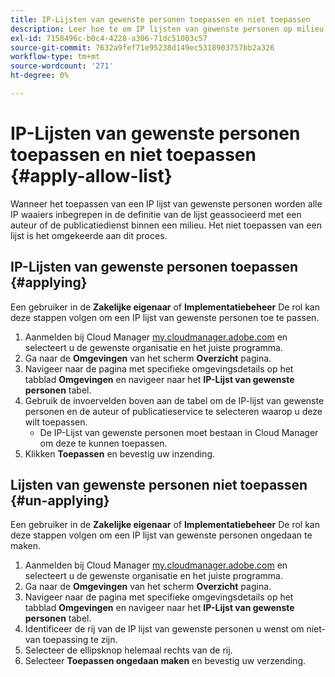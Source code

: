 ```yaml
---
title: IP-Lijsten van gewenste personen toepassen en niet toepassen
description: Leer hoe te om IP lijsten van gewenste personen op milieu's toe te passen en ongedaan te maken.
exl-id: 7158496c-b0c4-4228-a306-71dc51003c57
source-git-commit: 7632a9fef71e95238d149ec5318903757bb2a326
workflow-type: tm+mt
source-wordcount: '271'
ht-degree: 0%

---
```



# IP-Lijsten van gewenste personen toepassen en niet toepassen {#apply-allow-list}

Wanneer het toepassen van een IP lijst van gewenste personen worden alle IP waaiers inbegrepen in de definitie van de lijst geassocieerd met een auteur of de publicatiedienst binnen een milieu. Het niet toepassen van een lijst is het omgekeerde aan dit proces.

## IP-Lijsten van gewenste personen toepassen {#applying}

Een gebruiker in de **Zakelijke eigenaar** of **Implementatiebeheer** De rol kan deze stappen volgen om een IP lijst van gewenste personen toe te passen.

1. Aanmelden bij Cloud Manager [my.cloudmanager.adobe.com](https://my.cloudmanager.adobe.com/) en selecteert u de gewenste organisatie en het juiste programma.
1. Ga naar de **Omgevingen** van het scherm **Overzicht** pagina.
1. Navigeer naar de pagina met specifieke omgevingsdetails op het tabblad **Omgevingen** en navigeer naar het **IP-Lijst van gewenste personen** tabel.
1. Gebruik de invoervelden boven aan de tabel om de IP-lijst van gewenste personen en de auteur of publicatieservice te selecteren waarop u deze wilt toepassen.
   * De IP-Lijst van gewenste personen moet bestaan in Cloud Manager om deze te kunnen toepassen.
1. Klikken **Toepassen** en bevestig uw inzending.

## Lijsten van gewenste personen niet toepassen {#un-applying}

Een gebruiker in de **Zakelijke eigenaar** of **Implementatiebeheer** De rol kan deze stappen volgen om een IP lijst van gewenste personen ongedaan te maken.

1. Aanmelden bij Cloud Manager [my.cloudmanager.adobe.com](https://my.cloudmanager.adobe.com/) en selecteert u de gewenste organisatie en het juiste programma.
1. Ga naar de **Omgevingen** van het scherm **Overzicht** pagina.
1. Navigeer naar de pagina met specifieke omgevingsdetails op het tabblad **Omgevingen** en navigeer naar het **IP-Lijst van gewenste personen** tabel.
1. Identificeer de rij van de IP lijst van gewenste personen u wenst om niet-van toepassing te zijn.
1. Selecteer de ellipsknop helemaal rechts van de rij.
1. Selecteer **Toepassen ongedaan maken** en bevestig uw verzending.
